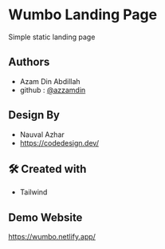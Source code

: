 
# Wumbo Landing Page

Simple static landing page


## Authors

- Azam Din Abdillah
- github : [@azzamdin](https://github.com/azzamdinabdillah)

## Design By

- Nauval Azhar
- https://codedesign.dev/

## 🛠 Created with
- Tailwind 

## Demo Website
https://wumbo.netlify.app/